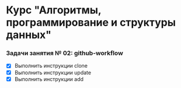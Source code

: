 # Курс "Алгоритмы, программирование и структуры данных"

### Задачи занятия № 02: github-workflow

- [x] Выполнить инструкции clone
- [x] Выполнить инструкции update
- [x] Выполнить инструкции add
